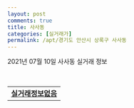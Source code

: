 ```yaml
---
layout: post
comments: true
title: 사사동
categories: [실거래가]
permalink: /apt/경기도 안산시 상록구 사사동
---
```


2021년 07월 10일 사사동 실거래 정보

<script type="text/javascript">
  google.charts.load('current', {'packages':['corechart']});
  google.charts.setOnLoadCallback(drawChart);

  function drawChart() {
    var data = google.visualization.arrayToDataTable([['거래일', '매매', '전월세', '전매'], ['20-07', 1, 2, 0], ['20-08', 4, 3, 0], ['20-09', 9, 4, 0], ['20-10', 6, 2, 0], ['20-11', 3, 0, 0], ['20-12', 7, 2, 0], ['21-01', 8, 0, 0], ['21-02', 5, 2, 0], ['21-03', 2, 0, 0], ['21-04', 6, 2, 0], ['21-05', 11, 1, 0], ['21-06', 6, 0, 0]]);

    var options = {
      title: '최근 1년간 유형별 거래량 추이',
      legend: { position: 'bottom' }
    };

    var chart = new google.visualization.LineChart(document.getElementById('columnchart_material'));
    chart.draw(data, (options));년간 
  }
</script>

<div id="columnchart_material" style="width: 95%; margin-left: -35px; display: block"></div>
<br>
<table>
  <tr>
    <td colspan="4" style="font-weight: bold;"><a href="https://search.naver.com/search.naver?query=사사동 실거래정보없음">실거래정보없음</a></td>
  </tr>
    
</table>
    